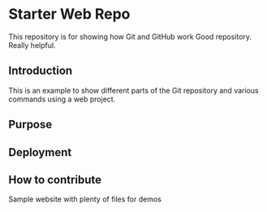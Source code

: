 # Starter Web Repo

This repository is for showing how Git and GitHub work
Good repository.
Really helpful.

## Introduction
This is an example to show different parts of the Git repository and various commands using a web project.
## Purpose

## Deployment 

## How to contribute

Sample website with plenty of files for demos
